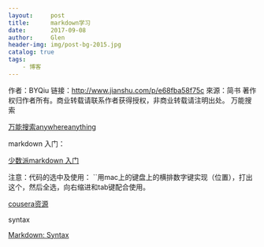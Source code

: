 ```yaml
---
layout:     post                    
title:      markdown学习             
date:       2017-09-08            
author:     Glen                     
header-img: img/post-bg-2015.jpg    
catalog: true                       
tags:                               
    - 博客
---
```


作者：BYQiu
链接：http://www.jianshu.com/p/e68fba58f75c
來源：简书
著作权归作者所有。商业转载请联系作者获得授权，非商业转载请注明出处。
万能搜索

[万能搜索anywhereanything](http://lackar.com/aa/)

markdown 入门：

[少数派markdown 入门](https://sspai.com/post/25137)

注意：代码的选中及使用：
``用mac上的键盘上的横排数字键实现（位置），打出这个，然后全选，向右缩进和tab键配合使用。

[cousera资源](https://www.coursera.org/learn/reproducible-research/lecture/5NzHN/r-markdown)


syntax

[Markdown: Syntax](https://daringfireball.net/projects/markdown/syntax)
